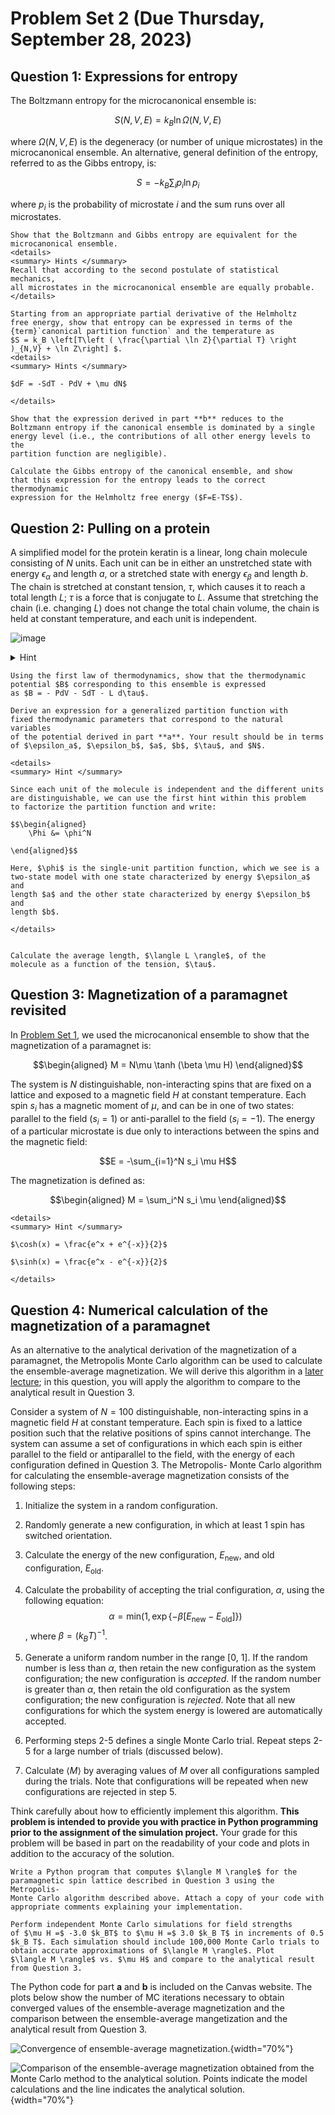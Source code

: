 # Problem Set 2 (Due Thursday, September 28, 2023)

## Question 1: Expressions for entropy

The Boltzmann entropy for the microcanonical ensemble is:

$$S(N,V,E) = k_B \ln \Omega(N,V,E)$$

where $\Omega(N,V,E)$ is the degeneracy (or number of unique
microstates) in the microcanonical ensemble. An alternative, general
definition of the entropy, referred to as the Gibbs entropy, is:

$$S = - k_B\sum_i p_i \ln p_i$$

where $p_i$ is the probability of microstate $i$ and the sum runs over
all microstates.

```{admonition} **(a)**
Show that the Boltzmann and Gibbs entropy are equivalent for the microcanonical ensemble.
<details>
<summary> Hints </summary>
Recall that according to the second postulate of statistical mechanics,
all microstates in the microcanonical ensemble are equally probable.
</details>
```

```{admonition} **(b)**
Starting from an appropriate partial derivative of the Helmholtz
free energy, show that entropy can be expressed in terms of the
{term}`canonical partition function` and the temperature as
$S = k_B \left[T\left ( \frac{\partial \ln Z}{\partial T} \right )_{N,V} + \ln Z\right] $.
<details>
<summary> Hints </summary>

$dF = -SdT - PdV + \mu dN$

</details>

```

```{admonition} **(c)**
Show that the expression derived in part **b** reduces to the
Boltzmann entropy if the canonical ensemble is dominated by a single
energy level (i.e., the contributions of all other energy levels to the
partition function are negligible).
```

```{admonition} **(d)**
Calculate the Gibbs entropy of the canonical ensemble, and show
that this expression for the entropy leads to the correct thermodynamic
expression for the Helmholtz free energy ($F=E-TS$).
```

## Question 2: Pulling on a protein

A simplified model for the protein keratin is a linear, long chain
molecule consisting of $N$ units. Each unit can be in either an
unstretched state with energy $\epsilon_\alpha$ and length $a$, or a
stretched state with energy $\epsilon_\beta$ and length $b$. The chain
is stretched at constant tension, $\tau$, which causes it to reach a
total length $L$; $\tau$ is a force that is conjugate to $L$. Assume
that stretching the chain (i.e. changing $L$) does not change the total
chain volume, the chain is held at constant temperature, and each unit
is independent.

![image](pset_2_pulling_polymer_fig.png)

<details>
<summary> Hint </summary>

Hint: for a system of $N$ distinguishable, independent subsystems for
which the energy of the combined system, $E$, is equal to the sum of the
energies of the subsystems, $E = \sum_i \epsilon_i$, the partition
function of the combined system, $Z$, is related to the partition
function of each subsystem, $z$, by:

$$Z = z^N$$

This relationship is true of any generalized partition function $\Phi$,
as well as the canonical partition function, $Z$.

</details>

```{admonition} **(a)**
Using the first law of thermodynamics, show that the thermodynamic
potential $B$ corresponding to this ensemble is expressed
as $B = - PdV - SdT - L d\tau$.
```

```{admonition} **(b)**
Derive an expression for a generalized partition function with
fixed thermodynamic parameters that correspond to the natural variables
of the potential derived in part **a**. Your result should be in terms
of $\epsilon_a$, $\epsilon_b$, $a$, $b$, $\tau$, and $N$.

<details>
<summary> Hint </summary>

Since each unit of the molecule is independent and the different units
are distinguishable, we can use the first hint within this problem
to factorize the partition function and write:

$$\begin{aligned}
    \Phi &= \phi^N
    
\end{aligned}$$

Here, $\phi$ is the single-unit partition function, which we see is a
two-state model with one state characterized by energy $\epsilon_a$ and
length $a$ and the other state characterized by energy $\epsilon_b$ and
length $b$. 

</details>
```

```{admonition} **(c)**

Calculate the average length, $\langle L \rangle$, of the
molecule as a function of the tension, $\tau$.
```


## Question 3: Magnetization of a paramagnet revisited

In [Problem Set 1](../ps_1/problem_set_1.md), we used the microcanonical ensemble to show that the
magnetization of a paramagnet is:

$$\begin{aligned}
M = N\mu \tanh (\beta \mu H) 
\end{aligned}$$

The system is $N$ distinguishable, non-interacting spins that are fixed
on a lattice and exposed to a magnetic field $H$ at constant
temperature. Each spin $s_i$ has a magnetic moment of $\mu$, and can be
in one of two states: parallel to the field ($s_i = 1$) or anti-parallel
to the field ($s_i = -1$). The energy of a particular microstate is due
only to interactions between the spins and the magnetic field:

$$E = -\sum_{i=1}^N s_i \mu H$$

The magnetization is defined as:

$$\begin{aligned}
M = \sum_i^N s_i \mu
\end{aligned}$$

```{admonition} Derive the magnetization of the system using the canonical ensemble.
<details>
<summary> Hint </summary>

$\cosh(x) = \frac{e^x + e^{-x}}{2}$

$\sinh(x) = \frac{e^x - e^{-x}}{2}$

</details>
```

## Question 4: Numerical calculation of the magnetization of a paramagnet

As an alternative to the analytical derivation of the magnetization of a
paramagnet, the Metropolis Monte Carlo algorithm can be used to
calculate the ensemble-average magnetization. We will derive this
algorithm in a [later lecture](../../lecture_files/Lecture10.md);
in this question, you will apply the algorithm
to compare to the analytical result in Question 3.

Consider a system of $N=100$ distinguishable, non-interacting spins in a
magnetic field $H$ at constant temperature. Each spin is fixed to a
lattice position such that the relative positions of spins cannot
interchange. The system can assume a set of configurations in which each
spin is either parallel to the field or antiparallel to the field, with
the energy of each configuration defined in Question 3. The Metropolis-
Monte Carlo algorithm for calculating the ensemble-average magnetization
consists of the following steps:

1.  Initialize the system in a random configuration.

2.  Randomly generate a new configuration, in which at least 1 spin has
    switched orientation.

3.  Calculate the energy of the new configuration, $E_{\textrm{new}}$,
    and old configuration, $E_{\textrm{old}}$.

4.  Calculate the probability of accepting the trial configuration,
    $\alpha$, using the following equation:
    $$\alpha = \text{min} \left ( 1, \exp \left \{ -\beta \left [ E_{\textrm{new}} - E_{\textrm{old}} \right ] \right \} \right )$$,
    where $\beta = (k_B T)^{-1}$.

5.  Generate a uniform random number in the range \[0, 1\]. If the
    random number is less than $\alpha$, then retain the new
    configuration as the system configuration; the new configuration is
    *accepted*. If the random number is greater than $\alpha$, then
    retain the old configuration as the system configuration; the new
    configuration is *rejected*. Note that all new configurations for
    which the system energy is lowered are automatically accepted.

6.  Performing steps 2-5 defines a single Monte Carlo trial. Repeat
    steps 2-5 for a large number of trials (discussed below).

7.  Calculate $\langle M \rangle$ by averaging values of $M$ over all
    configurations sampled during the trials. Note that configurations
    will be repeated when new configurations are rejected in step 5.

Think carefully about how to efficiently implement this algorithm.
**This problem is intended to provide you with practice in Python
programming prior to the assignment of the simulation project.** Your
grade for this problem will be based in part on the readability of your
code and plots in addition to the accuracy of the solution.

```{admonition} **(a)**
Write a Python program that computes $\langle M \rangle$ for the
paramagnetic spin lattice described in Question 3 using the Metropolis-
Monte Carlo algorithm described above. Attach a copy of your code with
appropriate comments explaining your implementation.
```

```{admonition} **(b)**
Perform independent Monte Carlo simulations for field strengths
of $\mu H =$ -3.0 $k_BT$ to $\mu H =$ 3.0 $k_B T$ in increments of 0.5
$k_B T$. Each simulation should include 100,000 Monte Carlo trials to
obtain accurate approximations of $\langle M \rangle$. Plot
$\langle M \rangle$ vs. $\mu H$ and compare to the analytical result
from Question 3.
```

The Python code for part **a** and **b** is included on the Canvas
website. The plots below show the number of MC iterations necessary to
obtain converged values of the ensemble-average magnetization and the
comparison between the ensemble-average mangetization and the analytical
result from Question 3.

![Convergence of ensemble-average
magnetization.](pset_2_Magnetization_convergence.png){width="70%"}

![Comparison of the ensemble-average magnetization obtained from the
Monte Carlo method to the analytical solution. Points indicate the model
calculations and the line indicates the analytical
solution.](pset_2_Magnetization_H.png){width="70%"}
